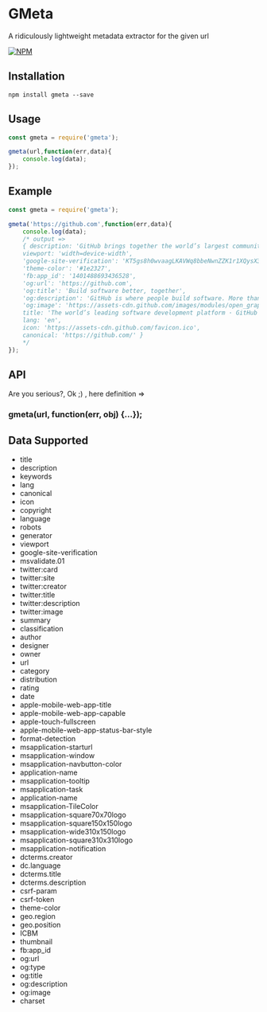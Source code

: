 # GMeta
A ridiculously lightweight metadata extractor for the given url

[![NPM](https://nodei.co/npm/gmeta.png?downloads=true&downloadRank=true&stars=true)](https://nodei.co/npm/gmeta/)


## Installation
````
npm install gmeta --save
````

## Usage
```` javascript
const gmeta = require('gmeta');

gmeta(url,function(err,data){
    console.log(data);
});
````

## Example

```` javascript
const gmeta = require('gmeta');

gmeta('https://github.com',function(err,data){
    console.log(data);
    /* output =>
    { description: 'GitHub brings together the world’s largest community of developers to discover, share, and build better software. From open source projects to private team repositories, we’re your all-in-one platform for collaborative development.',
    viewport: 'width=device-width',
    'google-site-verification': 'KT5gs8h0wvaagLKAVWq8bbeNwnZZK1r1XQysX3xurLU',
    'theme-color': '#1e2327',
    'fb:app_id': '1401488693436528',
    'og:url': 'https://github.com',
    'og:title': 'Build software better, together',
    'og:description': 'GitHub is where people build software. More than 28 million people use GitHub to discover, fork, and contribute to over 85 million projects.',
    'og:image': 'https://assets-cdn.github.com/images/modules/open_graph/github-logo.png',
    title: 'The world’s leading software development platform · GitHub',
    lang: 'en',
    icon: 'https://assets-cdn.github.com/favicon.ico',
    canonical: 'https://github.com/' }
    */
});
````

## API
Are you serious?, Ok ;) , here definition =>

### gmeta(url, function(err, obj) {...});
    
## Data Supported

* title
* description
* keywords
* lang
* canonical
* icon 
* copyright
* language
* robots
* generator
* viewport
* google-site-verification
* msvalidate.01
* twitter:card
* twitter:site
* twitter:creator
* twitter:title
* twitter:description
* twitter:image
* summary
* classification
* author
* designer
* owner
* url
* category
* distribution
* rating
* date
* apple-mobile-web-app-title
* apple-mobile-web-app-capable
* apple-touch-fullscreen
* apple-mobile-web-app-status-bar-style
* format-detection
* msapplication-starturl
* msapplication-window
* msapplication-navbutton-color
* application-name
* msapplication-tooltip
* msapplication-task
* application-name
* msapplication-TileColor
* msapplication-square70x70logo
* msapplication-square150x150logo
* msapplication-wide310x150logo
* msapplication-square310x310logo
* msapplication-notification
* dcterms.creator
* dc.language
* dcterms.title
* dcterms.description
* csrf-param
* csrf-token
* theme-color
* geo.region
* geo.position
* ICBM
* thumbnail
* fb:app_id
* og:url
* og:type
* og:title
* og:description
* og:image
* charset